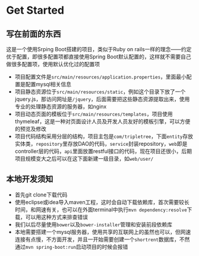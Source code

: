 # Get Started

## 写在前面的东西
这是一个使用Srping Boot搭建的项目，类似于Ruby on rails一样的理念——约定优于配置，即很多配置项都直接使用Spring Boot默认配置的，这样就不需要自己做很多配置项，使用默认优化过的配置项
- 项目配置文件是`src/main/resources/application.properties`，里面最小配置是配置mysql相关信息
- 项目静态资源位于`src/main/resources/static`，例如这个目录下放了一个jquery.js，那访问网址是`/jquery`，后面需要把这些静态资源提取出来，使用专业的处理静态资源的服务器，如nginx
- 项目动态页面的模板位于`src/main/resources/templates`，项目使用thymeleaf，这是一种对页面设计人员及开发人员友好的模板引擎，可以方便的预览及修改
- 项目代码结构采用分层的结构，项目主包是`com/tripletree`，下面`entity`存放实体类，`repository`里存放DAO的代码，`service`封装repository，`web`即是controller层的代码，`api`里面放置restful接口的代码，现在项目还很小，后期项目规模变大之后可以在这下面新建一级目录，如`web/user/`

## 本地开发须知
- 首先git clone下载代码
- 使用eclipse或idea导入maven工程，这时会自动下载依赖库，首次需要较长时间，和网速有关，也可以在外面terminal中执行`mvn dependency:resolve`下载，可以用这种方式来排查错误
- 我们以后尽量使用`bower`以及`bower-installer`管理和安装前段依赖库
- 本地需要搭建一个mysql服务器，使用共享的互联网上的虽然也可以，但网速连接有点慢，不方面开发，并且一开始需要创建一个`shortrent`数据库，不然通过`mvn spring-boot:run`启动项目的时候会报错

